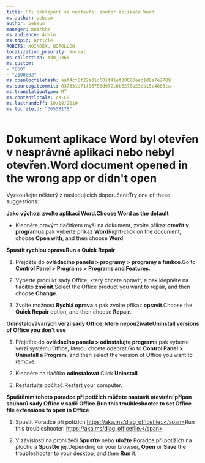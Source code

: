 ```yaml
---
title: Při poklepání se neotevřel soubor aplikace Word
ms.author: pebaum
author: pebaum
manager: mnirkhe
ms.audience: Admin
ms.topic: article
ROBOTS: NOINDEX, NOFOLLOW
localization_priority: Normal
ms.collection: Adm_O365
ms.custom:
- "850"
- "2100002"
ms.openlocfilehash: aaf4cf8f22a81c601f41ef00080aeb1d8a7e2789
ms.sourcegitcommit: 037331d71f06750d972c0b6278b23bb15c4806ca
ms.translationtype: MT
ms.contentlocale: cs-CZ
ms.lasthandoff: 10/18/2019
ms.locfileid: "36558178"
---
```

# <a name="word-document-opened-in-the-wrong-app-or-didnt-open"></a><span data-ttu-id="48e3b-102">Dokument aplikace Word byl otevřen v nesprávné aplikaci nebo nebyl otevřen.</span><span class="sxs-lookup"><span data-stu-id="48e3b-102">Word document opened in the wrong app or didn't open</span></span>

<span data-ttu-id="48e3b-103">Vyzkoušejte některý z následujících doporučení:</span><span class="sxs-lookup"><span data-stu-id="48e3b-103">Try one of these suggestions:</span></span>

<span data-ttu-id="48e3b-104">**Jako výchozí zvolte aplikaci Word.**</span><span class="sxs-lookup"><span data-stu-id="48e3b-104">**Choose Word as the default**</span></span>

- <span data-ttu-id="48e3b-105">Klepněte pravým tlačítkem myši na dokument, zvolte příkaz **otevřít v programu**a pak vyberte příkaz **Word**</span><span class="sxs-lookup"><span data-stu-id="48e3b-105">Right-click on the document, choose **Open with**, and then choose **Word**</span></span>

<span data-ttu-id="48e3b-106">**Spustit rychlou opravu**</span><span class="sxs-lookup"><span data-stu-id="48e3b-106">**Run a Quick Repair**</span></span>

1. <span data-ttu-id="48e3b-107">Přejděte do **ovládacího panelu > programy > programy a funkce**.</span><span class="sxs-lookup"><span data-stu-id="48e3b-107">Go to **Control Panel > Programs > Programs and Features**.</span></span>

2. <span data-ttu-id="48e3b-108">Vyberte produkt sady Office, který chcete opravit, a pak klepněte na tlačítko **změnit**.</span><span class="sxs-lookup"><span data-stu-id="48e3b-108">Select the Office product you want to repair, and then choose **Change**.</span></span>

3. <span data-ttu-id="48e3b-109">Zvolte možnost **Rychlá oprava** a pak zvolte příkaz **opravit**.</span><span class="sxs-lookup"><span data-stu-id="48e3b-109">Choose the **Quick Repair** option, and then choose **Repair**.</span></span>

<span data-ttu-id="48e3b-110">**Odinstalovávaných verzí sady Office, které nepoužíváte**</span><span class="sxs-lookup"><span data-stu-id="48e3b-110">**Uninstall versions of Office you don't use**</span></span>

1. <span data-ttu-id="48e3b-111">Přejděte do **ovládacího panelu > odinstalujte program**a pak vyberte verzi systému Office, kterou chcete odebrat.</span><span class="sxs-lookup"><span data-stu-id="48e3b-111">Go to **Control Panel > Uninstall a Program**, and then select the version of Office you want to remove.</span></span>

2. <span data-ttu-id="48e3b-112">Klepněte na tlačítko **odinstalovat**.</span><span class="sxs-lookup"><span data-stu-id="48e3b-112">Click **Uninstall**.</span></span>

3. <span data-ttu-id="48e3b-113">Restartujte počítač.</span><span class="sxs-lookup"><span data-stu-id="48e3b-113">Restart your computer.</span></span>

<span data-ttu-id="48e3b-114">**Spuštěním tohoto poradce při potížích můžete nastavit otevírání přípon souborů sady Office v sadě Office.**</span><span class="sxs-lookup"><span data-stu-id="48e3b-114">**Run this troubleshooter to set Office file extensions to open in Office**</span></span>

1. <span data-ttu-id="48e3b-115">Spustit Poradce při potížích https://aka.ms/diag_officefile:.</span><span class="sxs-lookup"><span data-stu-id="48e3b-115">Run this troubleshooter: https://aka.ms/diag_officefile.</span></span>

2. <span data-ttu-id="48e3b-116">V závislosti na prohlížeči **Spusťte** nebo **uložte** Poradce při potížích na plochu a **Spusťte** jej.</span><span class="sxs-lookup"><span data-stu-id="48e3b-116">Depending on your browser, **Open** or **Save** the troubleshooter to your desktop, and then **Run** it.</span></span>
